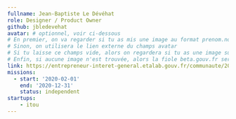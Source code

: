 ```yaml
---
fullname: Jean-Baptiste Le Dévéhat
role: Designer / Product Owner
github: jbledevehat
avatar: # optionnel, voir ci-dessous
# En premier, on va regarder si tu as mis une image au format prenom.nom dans /img/authors/
# Sinon, on utilisera le lien externe du champs avatar
# Si tu laisse ce champs vide, alors on regardera si tu as une image sur GitHub
# Enfin, si aucune image n'est trouvée, alors la fiole beta.gouv.fr sera utilisée sur la page communauté
link: https://entrepreneur-interet-general.etalab.gouv.fr/communaute/2018/jean-baptiste-le-devehat.html
missions: 
  - start: '2020-02-01' 
    end: '2020-12-31' 
    status: independent 
startups: 
    - itou
---
```


